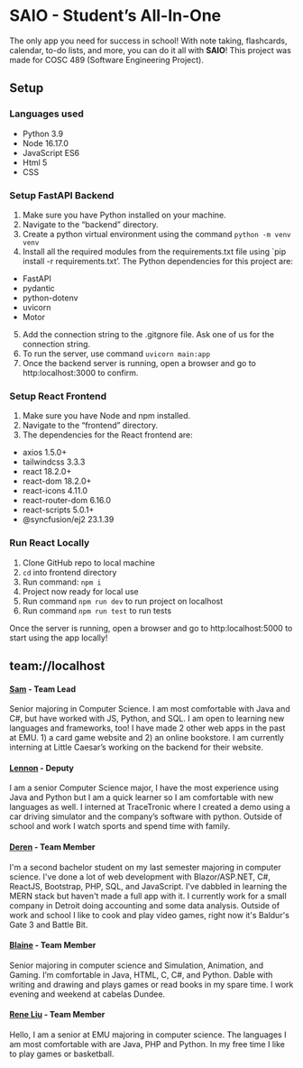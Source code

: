 # SAIO - Student’s All-In-One

The only app you need for success in school! With note taking, flashcards, calendar, to-do lists, and more, you can do it all with **SAIO**! This project was made for COSC 489 (Software Engineering Project).

## Setup

### Languages used

- Python 3.9
- Node 16.17.0
- JavaScript ES6
- Html 5
- CSS

### Setup FastAPI Backend

1. Make sure you have Python installed on your machine.
2. Navigate to the “backend” directory.
3. Create a python virtual environment using the command `python -m venv venv`
4. Install all the required modules from the requirements.txt file using `pip install -r requirements.txt’. The Python dependencies for this project are:
  - FastAPI
  - pydantic
  - python-dotenv
  - uvicorn
  - Motor
5. Add the connection string to the .gitgnore file. Ask one of us for the connection string.
6. To run the server, use command `uvicorn main:app`
7. Once the backend server is running, open a browser and go to http:localhost:3000 to confirm.

### Setup React Frontend

1. Make sure you have Node and npm installed.
2. Navigate to the “frontend” directory.
3. The dependencies for the React frontend are:
  - axios 1.5.0+
  - tailwindcss 3.3.3
  - react 18.2.0+
  - react-dom 18.2.0+
  - react-icons 4.11.0
  - react-router-dom 6.16.0
  - react-scripts 5.0.1+
  - @syncfusion/ej2 23.1.39

### Run React Locally

1. Clone GitHub repo to local machine
2. `cd` into frontend directory
3. Run command: `npm i`
4. Project now ready for local use
5. Run command `npm run dev` to run project on localhost
6. Run command `npm run test` to run tests

Once the server is running, open a browser and go to http:localhost:5000 to start using the app locally!

## team://localhost

#### [Sam](https://github.com/srstone20) - Team Lead

Senior majoring in Computer Science. I am most comfortable with Java and C#, but have worked with JS, Python, and SQL. I am open to learning new languages and frameworks, too! I have made 2 other web apps in the past at EMU. 1) a card game website and 2) an online bookstore. I am currently interning at Little Caesar’s working on the backend for their website.

#### [Lennon](https://pages.github.com/) - Deputy

I am a senior Computer Science major, I have the most experience using Java and Python but I am a quick learner so I am comfortable with new languages as well. I interned at TraceTronic where I created a demo using a car driving simulator and the company’s software with python. Outside of school and work I watch sports and spend time with family.

#### [Deren](https://github.com/DerenB) - Team Member

I'm a second bachelor student on my last semester majoring in computer science. I've done a lot of web development with Blazor/ASP.NET, C#, ReactJS, Bootstrap, PHP, SQL, and JavaScript. I've dabbled in learning the MERN stack but haven't made a full app with it. I currently work for a small company in Detroit doing accounting and some data analysis. Outside of work and school I like to cook and play video games, right now it's Baldur's Gate 3 and Battle Bit.

#### [Blaine](https://github.com/bpain96) - Team Member

Senior majoring in computer science and Simulation, Animation, and Gaming. I’m comfortable in Java, HTML, C, C#, and Python. Dable with writing and drawing and plays games or read books in my spare time. I work evening and weekend at cabelas Dundee.

#### [Rene Liu](https://github.com/rliu13) - Team Member

Hello, I am a senior at EMU majoring in computer science. The languages I am most comfortable with are Java, PHP and Python. In my free time I like to play games or basketball.
